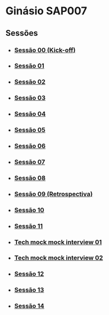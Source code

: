 # Ginásio SAP007

## Sessões

- ### [Sessão 00 (Kick-off)](./session-00/README.md)

- ### [Sessão 01](./session-01/README.md)

- ### [Sessão 02](./session-02/README.md)

- ### [Sessão 03](./session-03/README.md)

- ### [Sessão 04](./session-04/README.md)

- ### [Sessão 05](./session-05/README.md)

- ### [Sessão 06](./session-06/README.md)

- ### [Sessão 07](./session-07/README.md)

- ### [Sessão 08](./session-08/README.md)

- ### [Sessão 09 (Retrospectiva)](./session-09/README.md)

- ### [Sessão 10](./session-10/README.md)

- ### [Sessão 11](./session-11/README.md)

- ### [Tech mock mock interview 01](./tech-mock-mock-interview-01/README.md)

- ### [Tech mock mock interview 02](./tech-mock-mock-interview-02/README.md)

- ### [Sessão 12](./session-12/README.md)

- ### [Sessão 13](./session-13/README.md)

- ### [Sessão 14](./session-14/README.md)
